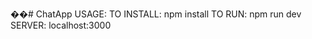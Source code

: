 ��#   C h a t A p p 
 
 USAGE: 
        TO INSTALL: npm install
        TO RUN: npm run dev
        SERVER: localhost:3000
